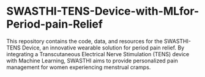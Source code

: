 # SWASTHI-TENS-Device-with-MLfor-Period-pain-Relief
This repository contains the code, data, and resources for the SWASTHI-TENS Device, an innovative wearable solution for period pain relief. By integrating a Transcutaneous Electrical Nerve Stimulation (TENS) device with Machine Learning, SWASTHI aims to provide personalized pain management for women experiencing menstrual cramps.
